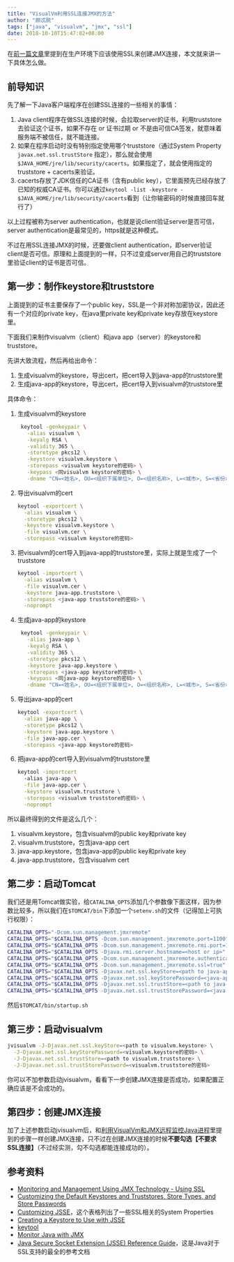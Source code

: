 ```yaml
---
title: "VisualVm利用SSL连接JMX的方法"
author: "颇忒脱"
tags: ["java", "visualvm", "jmx", "ssl"]
date: 2018-10-10T15:47:02+08:00
---
```


在[前一篇文章][visualvm-remote-monitoring-jmx]里提到在生产环境下应该使用SSL来创建JMX连接，本文就来讲一下具体怎么做。

<!--more-->

## 前导知识

先了解一下Java客户端程序在创建SSL连接的一些相关的事情：

1. Java client程序在做SSL连接的时候，会拉取server的证书，利用truststore去验证这个证书，如果不存在 or 证书过期 or 不是由可信CA签发，就意味着服务端不被信任，就不能连接。
1. 如果在程序启动时没有特别指定使用哪个truststore（通过System Property `javax.net.ssl.trustStore` 指定），那么就会使用`$JAVA_HOME/jre/lib/security/cacerts`。如果指定了，就会使用指定的truststore + cacerts来验证。
1. cacerts存放了JDK信任的CA证书（含有public key），它里面预先已经存放了已知的权威CA证书。你可以通过`keytool -list -keystore - $JAVA_HOME/jre/lib/security/cacerts`看到（让你输密码的时候直接回车就行了）

以上过程被称为server authentication，也就是说client验证server是否可信，server authentication是最常见的，https就是这种模式。

不过在用SSL连接JMX的时候，还要做client authentication，即server验证client是否可信。原理和上面提到的一样，只不过变成server用自己的truststore里验证client的证书是否可信。

## 第一步：制作keystore和truststore

上面提到的证书主要保存了一个public key，SSL是一个非对称加密协议，因此还有一个对应的private key，在java里private key和private key存放在keystore里。

下面我们来制作visualvm（client）和java app（server）的keystore和truststore。

先讲大致流程，然后再给出命令：

1. 生成visualvm的keystore，导出cert，把cert导入到java-app的truststore里
2. 生成java-app的keystore，导出cert，把cert导入到visualvm的truststore里

具体命令：

1. 生成visualvm的keystore

    ```bash
     keytool -genkeypair \
       -alias visualvm \
       -keyalg RSA \
       -validity 365 \
       -storetype pkcs12 \
       -keystore visualvm.keystore \
       -storepass <visualvm keystore的密码> \
       -keypass <同visualvm keystore的密码> \
       -dname "CN=<姓名>, OU=<组织下属单位>, O=<组织名称>, L=<城市>, S=<省份>, C=<国家2字母>"
    ```
1. 导出visualvm的cert

    ```bash
    keytool -exportcert \
      -alias visualvm \
      -storetype pkcs12 \
      -keystore visualvm.keystore \
      -file visualvm.cer \
      -storepass <visualvm keystore的密码>
    ```
1. 把visualvm的cert导入到java-app的truststore里，实际上就是生成了一个truststore

    ```bash
    keytool -importcert \
      -alias visualvm \
      -file visualvm.cer \
      -keystore java-app.truststore \
      -storepass <java-app truststore的密码> \
      -noprompt
    ```
1. 生成java-app的keystore

    ```bash
	 keytool -genkeypair \
	   -alias java-app \
	   -keyalg RSA \
	   -validity 365 \
	   -storetype pkcs12 \
	   -keystore java-app.keystore \
	   -storepass <java-app keystore的密码> \
	   -keypass <同java-app keystore的密码> \
	   -dname "CN=<姓名>, OU=<组织下属单位>, O=<组织名称>, L=<城市>, S=<省份>, C=<国家2字母>"
    ```
1. 导出java-app的cert
  
    ```bash
    keytool -exportcert \
      -alias java-app \
      -storetype pkcs12 \
      -keystore java-app.keystore \
      -file java-app.cer \
      -storepass <java-app keystore的密码>
    ```
1. 把java-app的cert导入到visualvm的truststore里
   
    ```bash
    keytool -importcert 
      -alias java-app \
      -file java-app.cer \
      -keystore visualvm.truststore \
      -storepass <visualvm truststore的密码> \
      -noprompt
    ```

所以最终得到的文件是这么几个：

1. visualvm.keystore，包含visualvm的public key和private key
1. visualvm.truststore，包含java-app cert
1. java-app.keystore，包含java-app的public key和private key
1. java-app.truststore，包含visualvm cert

## 第二步：启动Tomcat

我们还是用Tomcat做实验，给`CATALINA_OPTS`添加几个参数像下面这样，因为参数比较多，所以我们在`$TOMCAT/bin`下添加一个`setenv.sh`的文件（记得加上可执行权限）：

```bash
CATALINA_OPTS="-Dcom.sun.management.jmxremote"
CATALINA_OPTS="$CATALINA_OPTS -Dcom.sun.management.jmxremote.port=1100"
CATALINA_OPTS="$CATALINA_OPTS -Dcom.sun.management.jmxremote.rmi.port=1100"
CATALINA_OPTS="$CATALINA_OPTS -Djava.rmi.server.hostname=<host or ip>"
CATALINA_OPTS="$CATALINA_OPTS -Dcom.sun.management.jmxremote.authenticate=false"
CATALINA_OPTS="$CATALINA_OPTS -Dcom.sun.management.jmxremote.ssl=true"
CATALINA_OPTS="$CATALINA_OPTS -Djavax.net.ssl.keyStore=<path to java-app.keystore>"
CATALINA_OPTS="$CATALINA_OPTS -Djavax.net.ssl.keyStorePassword=<java-app.keystore的密码>"
CATALINA_OPTS="$CATALINA_OPTS -Djavax.net.ssl.trustStore=<path to java-app.truststore>"
CATALINA_OPTS="$CATALINA_OPTS -Djavax.net.ssl.trustStorePassword=<java-app.truststore的密码>"
```

然后`$TOMCAT/bin/startup.sh`

## 第三步：启动visualvm

```bash
jvisualvm -J-Djavax.net.ssl.keyStore=<path to visualvm.keystore> \
  -J-Djavax.net.ssl.keyStorePassword=<visualvm.keystore的密码> \
  -J-Djavax.net.ssl.trustStore=<path to visualvm.truststore> \
  -J-Djavax.net.ssl.trustStorePassword=<visualvm.truststore的密码>
```

你可以不加参数启动jvisualvm，看看下一步创建JMX连接是否成功，如果配置正确应该是不会成功的。

## 第四步：创建JMX连接

加了上述参数启动jvisualvm后，和[利用VisualVm和JMX远程监控Java进程][visualvm-remote-monitoring-jmx]里提到的步骤一样创建JMX连接，只不过在创建JMX连接的时候**不要勾选【不要求SSL连接】**（不过经实测，勾不勾选都能连接成功的）。

## 参考资料

* [Monitoring and Management Using JMX Technology - Using SSL][visualvm-using-ssl]
* [Customizing the Default Keystores and Truststores, Store Types, and Store Passwords][jsse-customizing-stores]
* [Customizing JSSE][jsse-customizing-jsse]，这个表格列出了一些SSL相关的System Properties
* [Creating a Keystore to Use with JSSE][jsse-create-keystore]
* [keytool][keytool]
* [Monitor Java with JMX][monitor-java-with-jmx]
* [Java Secure Socket Extension (JSSE) Reference Guide][jsse]，这是Java对于SSL支持的最全的参考文档

[visualvm-remote-monitoring-jmx]: ../visualvm-remote-monitoring-jmx/

[jsse-customizing-stores]: https://docs.oracle.com/javase/8/docs/technotes/guides/security/jsse/JSSERefGuide.html#CustomizingStores
[jsse-customizing-jsse]: https://docs.oracle.com/javase/8/docs/technotes/guides/security/jsse/JSSERefGuide.html#InstallationAndCustomization
[jsse-create-keystore]: https://docs.oracle.com/javase/8/docs/technotes/guides/security/jsse/JSSERefGuide.html#CreateKeystore
[keytool]: https://docs.oracle.com/javase/8/docs/technotes/tools/unix/keytool.html
[monitor-java-with-jmx]: https://www.lullabot.com/articles/monitor-java-with-jmx
[visualvm-using-ssl]: https://docs.oracle.com/javase/8/docs/technotes/guides/management/agent.html#gdeoz
[jsse]: https://docs.oracle.com/javase/8/docs/technotes/guides/security/jsse/JSSERefGuide.html